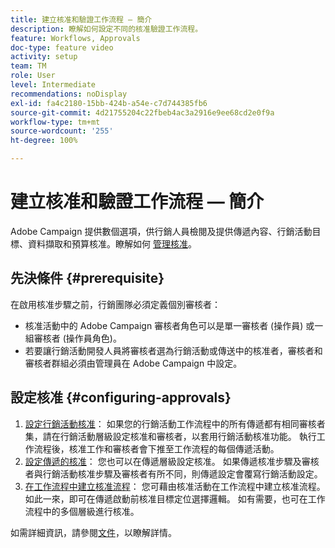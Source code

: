 ```yaml
---
title: 建立核准和驗證工作流程 — 簡介
description: 瞭解如何設定不同的核准驗證工作流程。
feature: Workflows, Approvals
doc-type: feature video
activity: setup
team: TM
role: User
level: Intermediate
recommendations: noDisplay
exl-id: fa4c2180-15bb-424b-a54e-c7d744385fb6
source-git-commit: 4d21755204c22fbeb4ac3a2916e9ee68cd2e0f9a
workflow-type: tm+mt
source-wordcount: '255'
ht-degree: 100%

---
```


# 建立核准和驗證工作流程 — 簡介

Adobe Campaign 提供數個選項，供行銷人員檢閱及提供傳遞內容、行銷活動目標、資料擷取和預算核准。瞭解如何 [管理核准](/help/process-management/create-approvals-and-validation-workflows/manage-approvals.md)。

## 先決條件 {#prerequisite}

在啟用核准步驟之前，行銷團隊必須定義個別審核者：

* 核准活動中的 Adobe Campaign 審核者角色可以是單一審核者 (操作員) 或一組審核者 (操作員角色)。
* 若要讓行銷活動開發人員將審核者選為行銷活動或傳送中的核准者，審核者和審核者群組必須由管理員在 Adobe Campaign 中設定。

## 設定核准 {#configuring-approvals}

1. [設定行銷活動核准](/help/process-management/create-approvals-and-validation-workflows/configure-approvals-for-campaigns.md)：
如果您的行銷活動工作流程中的所有傳遞都有相同審核者集，請在行銷活動層級設定核准和審核者，以套用行銷活動核准功能。 執行工作流程後，核准工作和審核者會下推至工作流程的每個傳遞活動。
2. [設定傳遞的核准](/help/process-management/create-approvals-and-validation-workflows/configure-approvals-for-deliveries.md)：
您也可以在傳遞層級設定核准。 如果傳遞核准步驟及審核者與行銷活動核准步驟及審核者有所不同，則傳遞設定會覆寫行銷活動設定。
3. [在工作流程中建立核准流程](/help/process-management/create-approvals-and-validation-workflows/create-approval-process-in-a-workflow.md)：
您可藉由核准活動在工作流程中建立核准流程。 如此一來，即可在傳遞啟動前核准目標定位選擇邏輯。 如有需要，也可在工作流程中的多個層級進行核准。

如需詳細資訊，請參閱[文件](https://experienceleague.adobe.com/docs/campaign-classic/using/automating-with-workflows/flow-control-activities/approval.html?lang=zh-Hant)，以瞭解詳情。
